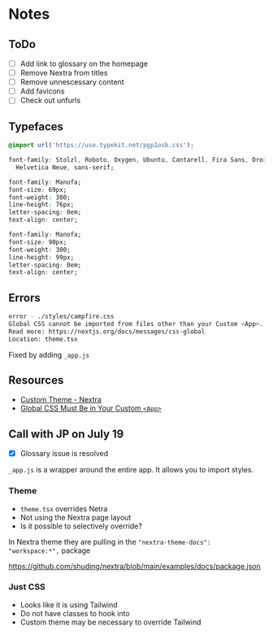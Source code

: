 # Notes

## ToDo

- [ ] Add link to glossary on the homepage
- [ ] Remove Nextra from titles
- [ ] Remove unnescessary content
- [ ] Add favicons
- [ ] Check out unfurls

## Typefaces

```css
@import url('https://use.typekit.net/pgp1osb.css');

font-family: Stolzl, Roboto, Oxygen, Ubuntu, Cantarell, Fira Sans, Droid Sans,
  Helvetica Neue, sans-serif;

font-family: Manofa;
font-size: 69px;
font-weight: 300;
line-height: 76px;
letter-spacing: 0em;
text-align: center;

font-family: Manofa;
font-size: 90px;
font-weight: 300;
line-height: 99px;
letter-spacing: 0em;
text-align: center;
```

## Errors

```bash
error - ./styles/campfire.css
Global CSS cannot be imported from files other than your Custom <App>. Due to the Global nature of stylesheets, and to avoid conflicts, Please move all first-party global CSS imports to pages/_app.js. Or convert the import to Component-Level CSS (CSS Modules).
Read more: https://nextjs.org/docs/messages/css-global
Location: theme.tsx
```

Fixed by adding `_app.js`

## Resources

- [Custom Theme - Nextra](https://nextra.site/docs/custom-theme)
- [Global CSS Must Be in Your Custom `<App>`](https://nextjs.org/docs/messages/css-global)

## Call with JP on July 19

- [x] Glossary issue is resolved

`_app.js` is a wrapper around the entire app. It allows you to import styles.

### Theme

- `theme.tsx` overrides Netra
- Not using the Nextra page layout
- Is it possible to selectively override?

In Nextra theme they are pulling in the `"nextra-theme-docs": "workspace:*",` package

https://github.com/shuding/nextra/blob/main/examples/docs/package.json

### Just CSS

- Looks like it is using Tailwind
- Do not have classes to hook into
- Custom theme may be necessary to override Tailwind
